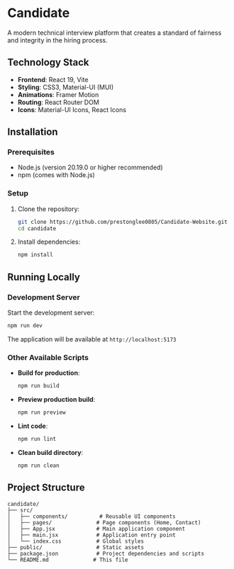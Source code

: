 # Candidate

A modern technical interview platform that creates a standard of fairness and integrity in the hiring process.

## Technology Stack

- **Frontend**: React 19, Vite
- **Styling**: CSS3, Material-UI (MUI)
- **Animations**: Framer Motion
- **Routing**: React Router DOM
- **Icons**: Material-UI Icons, React Icons

## Installation

### Prerequisites

- Node.js (version 20.19.0 or higher recommended)
- npm (comes with Node.js)

### Setup

1. Clone the repository:
   ```bash
   git clone https://github.com/prestonglee0805/Candidate-Website.git
   cd candidate
   ```

2. Install dependencies:
   ```bash
   npm install
   ```

## Running Locally

### Development Server

Start the development server:
```bash
npm run dev
```

The application will be available at `http://localhost:5173`

### Other Available Scripts

- **Build for production**:
  ```bash
  npm run build
  ```

- **Preview production build**:
  ```bash
  npm run preview
  ```

- **Lint code**:
  ```bash
  npm run lint
  ```

- **Clean build directory**:
  ```bash
  npm run clean
  ```

## Project Structure

```
candidate/
├── src/
│   ├── components/          # Reusable UI components
│   ├── pages/              # Page components (Home, Contact)
│   ├── App.jsx             # Main application component
│   ├── main.jsx            # Application entry point
│   └── index.css           # Global styles
├── public/                 # Static assets
├── package.json            # Project dependencies and scripts
└── README.md              # This file
```
